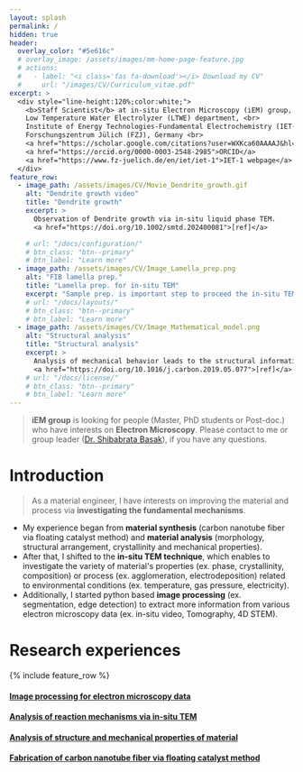 ```yaml
---
layout: splash
permalink: /
hidden: true
header:
  overlay_color: "#5e616c"
  # overlay_image: /assets/images/mm-home-page-feature.jpg
  # actions:
  #   - label: "<i class='fas fa-download'></i> Download my CV"
  #     url: "/images/CV/Curriculum_vitae.pdf"
excerpt: >
  <div style="line-height:120%;color:white;">
    <b>Staff Scientist</b> at in-situ Electron Microscopy (iEM) group, <br>
    Low Temperature Water Electrolyzer (LTWE) department, <br>
    Institute of Energy Technologies-Fundamental Electrochemistry (IET-1), <br>
    Forschungszentrum Jülich (FZJ), Germany <br>
    <a href="https://scholar.google.com/citations?user=WXKca60AAAAJ&hl=en">Google scholar</a>
    <a href="https://orcid.org/0000-0003-2548-2985">ORCID</a>
    <a href="https://www.fz-juelich.de/en/iet/iet-1">IET-1 webpage</a>
  </div>
feature_row:
  - image_path: /assets/images/CV/Movie_Dendrite_growth.gif
    alt: "Dendrite growth video"
    title: "Dendrite growth"
    excerpt: >
      Observation of Dendrite growth via in-situ liquid phase TEM.
      <a href="https://doi.org/10.1002/smtd.202400081">[ref]</a>

    # url: "/docs/configuration/"
    # btn_class: "btn--primary"
    # btn_label: "Learn more"
  - image_path: /assets/images/CV/Image_Lamella_prep.png
    alt: "FIB lamella prep."
    title: "Lamella prep. for in-situ TEM"
    excerpt: "Sample prep. is important step to proceed the in-situ TEM."
    # url: "/docs/layouts/"
    # btn_class: "btn--primary"
    # btn_label: "Learn more"
  - image_path: /assets/images/CV/Image_Mathematical_model.png
    alt: "Structural analysis"
    title: "Structural analysis"
    excerpt: >
      Analysis of mechanical behavior leads to the structural information.
      <a href="https://doi.org/10.1016/j.carbon.2019.05.077">[ref]</a>
    # url: "/docs/license/"
    # btn_class: "btn--primary"
    # btn_label: "Learn more"      
---
```


> **iEM group** is looking for people (Master, PhD students or Post-doc.) who have interests on **Electron Microscopy**. Please contact to me or group leader ([Dr. Shibabrata Basak](mailto:s.basak@fz-juelich.de)), if you have any questions.

# Introduction

> As a material engineer, I have interests on improving the material and process via **investigating the fundamental mechanisms**.

- My experience began from **material synthesis** (carbon nanotube fiber via floating catalyst method) and **material analysis** (morphology, structural arrangement, crystallinity and mechanical properties). 
- After that, I shifted to the **in-situ TEM technique**, which enables to investigate the variety of material's properties (ex. phase, crystallinity, composition) or process (ex. agglomeration, electrodeposition) related to environmental conditions (ex. temperature, gas pressure, electricity). 
- Additionally, I started python based **image processing** (ex. segmentation, edge detection) to extract more information from various electron microscopy data (ex. in-situ video, Tomography, 4D STEM).


# Research experiences
{% include feature_row %}



#### [Image processing for electron microscopy data](https://iffmd.fz-juelich.de/s/H0wfLCQj_)

#### [Analysis of reaction mechanisms via in-situ TEM](https://iffmd.fz-juelich.de/s/Ui5GX6YQz#)

#### [Analysis of structure and mechanical properties of material](https://iffmd.fz-juelich.de/s/k9uQRuqBd#)

#### [Fabrication of carbon nanotube fiber via floating catalyst method](https://iffmd.fz-juelich.de/s/emk8T_ueI#)
